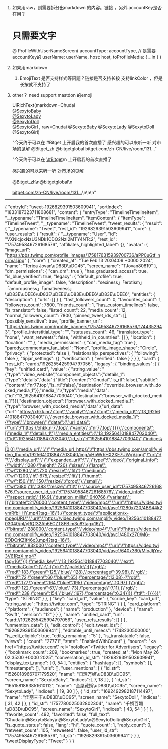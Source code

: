 1. 如果用raw，则需要拆分出markdown 的内容。链接 ，另外 accountKey是否在用？
    # 只需要文字
    @   ProfileWithUserNameScreen(
                    accountType: accountType, // 是需要accountKey的
                    userName: userName,
                    host: host,
                    toProfileMedia: { _ in  }
        )
2. 如果用markdown
    1.  EmojiText 是否支持样式等问题？链接是否支持长按
        支持linkColor ，但是 长按就不支持了

3. other？ need support mastdon 的emoji    
  
   UiRichText(markdown=Chudai<br/>[@SexytoBaby](flare://ProfileWithNameAndHost/SexytoBaby/twitter.com?accountKey=426425493@twitter.com)         <br/>[@SexytoLady](flare://ProfileWithNameAndHost/SexytoLady/twitter.com?accountKey=426425493@twitter.com) <br/>[@SexytoDoll](flare://ProfileWithNameAndHost/SexytoDoll/twitter.com?accountKey=426425493@twitter.com) <br/>[@SexytoGirl](flare://ProfileWithNameAndHost/SexytoGirl/twitter.com?accountKey=426425493@twitter.com)
   ,
   raw=Chudai @SexytoBaby @SexytoLady @SexytoDoll @SexytoGirl)
   
   
   "今天终于可以在 #Bitget 上开启我的首次直播了 感兴趣的可以来听一听 对市场的见解 @Bitget_zh @bitgetglobal bitget.com/zh-CN/live/room/131..."

   "今天终于可以在 [\\#Bitget](flare://Search/%23Bitget?accountKey=426425493@twitter.com)\n 上开启我的首次直播了 <br /><br />感兴趣的可以来听一听 对市场的见解 <br /><br />[@Bitget_zh](flare://ProfileWithNameAndHost/Bitget_zh/twitter.com?accountKey=426425493@twitter.com)\n[@bitgetglobal](flare://ProfileWithNameAndHost/bitgetglobal/twitter.com?accountKey=426425493@twitter.com)\n <br /><br />[bitget.com/zh-CN/live/room/131...](https://www.bitget.com/zh-CN/live/room/1310806201324982272?clacCode=X41BFQRA)\n\n\n"


  **********************************************************************************************************
 
   {
  "entryId": "tweet-1926829391503609941",
"sortIndex": "1833187323711808681",
"content": {
    "entryType": "TimelineTimelineItem",
    "__typename": "TimelineTimelineItem",
    "itemContent": {
        "itemType": "TimelineTweet",
        "__typename": "TimelineTweet",
        "tweet_results": {
            "result": {
                "__typename": "Tweet",
                "rest_id": "1926829391503609941",
                "core": {
                    "user_results": {
                        "result": {
                            "__typename": "User",
                            "id": "VXNlcjoxNzU3NDk1ODQ2NzI2MTY4NTc2",
                            "rest_id": "1757495846726168576",
                            "affiliates_highlighted_label": {},
                            "avatar": {
                                "image_url": "https://pbs.twimg.com/profile_images/1758176315939700736/aPP0uGtf_normal.jpg"
                            },
                            "core": {
                                "created_at": "Tue Feb 13 20:04:09 +0000 2024",
                                "name": "Terica Jovan\uD83D\uDC45",
                                "screen_name": "TJovan80819"
                            },
                            "dm_permissions": {
                                "can_dm": true
                            },
                            "has_graduated_access": true,
                            "is_blue_verified": true,
                            "legacy": {
                                "default_profile": true,
                                "default_profile_image": false,
                                "description": "sexiness」「erotism」「amorousness」「amativeness」\uD83E\uDEE6\uD83E\uDEE6\uD83E\uDEE6\uD83E\uDEE6",
                                "entities": {
                                    "description": {
                                        "urls": []
                                    }
                                },
                                "fast_followers_count": 0,
                                "favourites_count": 1,
                                "followers_count": 7800,
                                "friends_count": 1,
                                "has_custom_timelines": false,
                                "is_translator": false,
                                "listed_count": 22,
                                "media_count": 12,
                                "normal_followers_count": 7800,
                                "pinned_tweet_ids_str": [],
                                "possibly_sensitive": true,
                                "profile_banner_url": "https://pbs.twimg.com/profile_banners/1757495846726168576/1744352943",
                                "profile_interstitial_type": "",
                                "statuses_count": 46,
                                "translator_type": "none",
                                "want_retweets": false,
                                "withheld_in_countries": []
                            },
                            "location": {
                                "location": ""
                            },
                            "media_permissions": {
                                "can_media_tag": true
                            },
                            "parody_commentary_fan_label": "None",
                            "profile_image_shape": "Circle",
                            "privacy": {
                                "protected": false
                            },
                            "relationship_perspectives": {
                                "following": false
                            },
                            "tipjar_settings": {},
                            "verification": {
                                "verified": false
                            }
                        }
                    }
                },
                "card": {
                    "rest_id": "card://1926255425994797056",
                    "legacy": {
                        "binding_values": [
                            {
                                "key": "unified_card",
                                "value": {
                                    "string_value": "{\"type\":\"video_website\",\"component_objects\":{\"details_1\":{\"type\":\"details\",\"data\":{\"title\":{\"content\":\"Chudai\",\"is_rtl\":false},\"subtitle\":{\"content\":\"nr77.top\",\"is_rtl\":false},\"destination\":\"override_browser_with_docked_media_1\"}},\"media_1\":{\"type\":\"media\",\"data\":{\"id\":\"13_1925641018847703040\",\"destination\":\"browser_with_docked_media_1\"}}},\"destination_objects\":{\"browser_with_docked_media_1\":{\"type\":\"browser_with_docked_media\",\"data\":{\"url_data\":{\"url\":\"https://xhkk.nr77.top\",\"vanity\":\"nr77.top\"},\"media_id\":\"13_1925641018847703040\"}},\"override_browser_with_docked_media_1\":{\"type\":\"browser\",\"data\":{\"url_data\":{\"url\":\"https://xhkk.nr77.top\",\"vanity\":\"nr77.top\"}}}},\"components\":[\"media_1\",\"details_1\"],\"media_entities\":{\"13_1925641018847703040\":{\"id\":1925641018847703040,\"id_str\":\"1925641018847703040\",\"indices\":[0,0],\"media_url\":\"\",\"media_url_https\":\"https://pbs.twimg.com/amplify_video_thumb/1925641018847703040/img/xHbWrhHX2XE7UWgV.jpg\",\"url\":\"\",\"display_url\":\"\",\"expanded_url\":\"\",\"type\":\"video\",\"original_info\":{\"width\":1280,\"height\":720},\"sizes\":{\"large\":{\"w\":1280,\"h\":720,\"resize\":\"fit\"},\"medium\":{\"w\":1200,\"h\":675,\"resize\":\"fit\"},\"thumb\":{\"w\":150,\"h\":150,\"resize\":\"crop\"},\"small\":{\"w\":680,\"h\":383,\"resize\":\"fit\"}},\"source_user_id\":1757495846726168576,\"source_user_id_str\":\"1757495846726168576\",\"video_info\":{\"aspect_ratio\":[16,9],\"duration_millis\":640766,\"variants\":[{\"bitrate\":2176000,\"content_type\":\"video/mp4\",\"url\":\"https://video.twimg.com/amplify_video/1925641018847703040/vid/avc1/1280x720/4BS44k2vmRfbI-HY.mp4?tag=16\"},{\"content_type\":\"application/x-mpegURL\",\"url\":\"https://video.twimg.com/amplify_video/1925641018847703040/pl/yRQf32Ah6ECZT8FB.m3u8?tag=16\"},{\"bitrate\":288000,\"content_type\":\"video/mp4\",\"url\":\"https://video.twimg.com/amplify_video/1925641018847703040/vid/avc1/480x270/M6-ZODCrKZIf46x3.mp4?tag=16\"},{\"bitrate\":832000,\"content_type\":\"video/mp4\",\"url\":\"https://video.twimg.com/amplify_video/1925641018847703040/vid/avc1/640x360/MIoJIjYnv3V61RzX.mp4?tag=16\"}]},\"media_key\":\"13_1925641018847703040\",\"ext\":{\"mediaColor\":{\"r\":{\"ok\":{\"palette\":[{\"rgb\":{\"red\":183,\"green\":125,\"blue\":128},\"percentage\":39.98},{\"rgb\":{\"red\":72,\"green\":60,\"blue\":65},\"percentage\":13.08},{\"rgb\":{\"red\":177,\"green\":164,\"blue\":195},\"percentage\":10.97},{\"rgb\":{\"red\":122,\"green\":67,\"blue\":73},\"percentage\":7.11},{\"rgb\":{\"red\":238,\"green\":154,\"blue\":197},\"percentage\":6.34}]}},\"ttl\":-1}}}}}",
                                    "type": "STRING"
                                }
                            },
                            {
                                "key": "card_url",
                                "value": {
                                    "scribe_key": "card_url",
                                    "string_value": "https://twitter.com",
                                    "type": "STRING"
                                }
                            }
                        ],
                        "card_platform": {
                            "platform": {
                                "audience": {
                                    "name": "production"
                                },
                                "device": {
                                    "name": "Swift",
                                    "version": "12"
                                }
                            }
                        },
                        "name": "unified_card",
                        "url": "card://1926255425994797056",
                        "user_refs_results": []
                    }
                },
                "unmention_data": {},
                "edit_control": {
                    "edit_tweet_ids": [
                        "1926829391503609941"
                    ],
                    "editable_until_msecs": "1748230500000",
                    "is_edit_eligible": true,
                    "edits_remaining": "5"
                },
                "is_translatable": false,
                "views": {
                    "count": "27771",
                    "state": "EnabledWithCount"
                },
                "source": "<a href=\"https://twitter.com\" rel=\"nofollow\">Twitter for Advertisers</a>",
                "legacy": {
                    "bookmark_count": 209,
                    "bookmarked": true,
                    "created_at": "Mon May 26 02:35:00 +0000 2025",
                    "conversation_id_str": "1926829391503609941",
                    "display_text_range": [
                        0,
                        54
                    ],
                    "entities": {
                        "hashtags": [],
                        "symbols": [],
                        "timestamps": [],
                        "urls": [],
                        "user_mentions": [
                            {
                                "id_str": "1526018966707179520",
                                "name": "日理万姬\uD83D\uDC95",
                                "screen_name": "SexytoBaby",
                                "indices": [
                                    7,
                                    18
                                ]
                            },
                            {
                                "id_str": "1651581863851610112",
                                "name": "金屋藏娇\uD83D\uDC95",
                                "screen_name": "SexytoLady",
                                "indices": [
                                    19,
                                    30
                                ]
                            },
                            {
                                "id_str": "1692492982187114497",
                                "name": "佳丽三千\uD83D\uDC95",
                                "screen_name": "SexytoDoll",
                                "indices": [
                                    31,
                                    42
                                ]
                            },
                            {
                                "id_str": "1757780025032802304",
                                "name": "千娇百媚\uD83D\uDC95",
                                "screen_name": "SexytoGirl",
                                "indices": [
                                    43,
                                    54
                                ]
                            }
                        ]
                    },
                    "favorite_count": 492,
                    "favorited": false,
                    "full_text": "Chudai\n@SexytoBaby\n@SexytoLady\n@SexytoDoll\n@SexytoGirl",
                    "is_quote_status": false,
                    "lang": "hi",
                    "quote_count": 1,
                    "reply_count": 0,
                    "retweet_count": 105,
                    "retweeted": false,
                    "user_id_str": "1757495846726168576",
                    "id_str": "1926829391503609941"
                }
            }
        },
        "tweetDisplayType": "Tweet"
    }
}
} 

